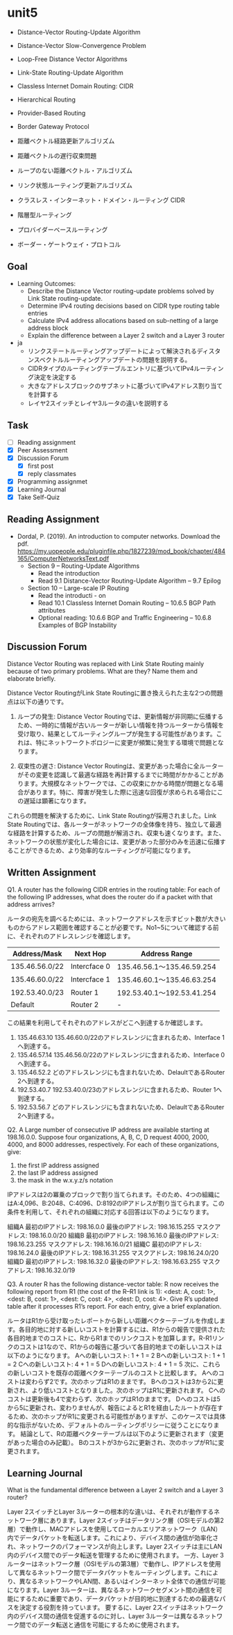 # unit5

- Distance-Vector Routing-Update Algorithm
- Distance-Vector Slow-Convergence Problem
- Loop-Free Distance Vector Algorithms
- Link-State Routing-Update Algorithm
- Classless Internet Domain Routing: CIDR
- Hierarchical Routing
- Provider-Based Routing
- Border Gateway Protocol

- 距離ベクトル経路更新アルゴリズム
- 距離ベクトルの遅行収束問題
- ループのない距離ベクトル・アルゴリズム
- リンク状態ルーティング更新アルゴリズム
- クラスレス・インターネット・ドメイン・ルーティング CIDR
- 階層型ルーティング
- プロバイダーベースルーティング
- ボーダー・ゲートウェイ・プロトコル

## Goal

- Learning Outcomes:
  - Describe the Distance Vector routing-update problems solved by Link State routing-update.
  - Determine IPv4 routing decisions based on CIDR type routing table entries
  - Calculate IPv4 address allocations based on sub-netting of a large address block
  - Explain the difference between a Layer 2 switch and a Layer 3 router
- ja
  - リンクステートルーティングアップデートによって解決されるディスタンスベクトルルーティングアップデートの問題を説明する。
  - CIDRタイプのルーティングテーブルエントリに基づいてIPv4ルーティング決定を決定する
  - 大きなアドレスブロックのサブネットに基づいてIPv4アドレス割り当てを計算する
  - レイヤ2スイッチとレイヤ3ルータの違いを説明する

## Task

- [ ] Reading assignment
- [x] Peer Assessment
- [x] Discussion Forum
  - [x] first post
  - [x] reply classmates
- [x] Programming assignmet
- [x] Learning Journal
- [x] Take Self-Quiz

## Reading Assignment

- Dordal, P. (2019). An introduction to computer networks. Download the pdf. <https://my.uopeople.edu/pluginfile.php/1827239/mod_book/chapter/484165/ComputerNetworksText.pdf>
  - Section 9 – Routing-Update Algorithms
    - Read the introduction
    - Read 9.1 Distance-Vector Routing-Update Algorithm – 9.7 Epilog
  - Section 10 – Large-scale IP Routing
    - Read the introducti   - on
    - Read 10.1 Classless Internet Domain Routing  – 10.6.5 BGP Path attributes
    - Optional reading: 10.6.6 BGP and Traffic Engineering – 10.6.8 Examples of BGP Instability

## Discussion Forum

Distance Vector Routing was replaced with Link State Routing mainly because of two primary problems. What are they? Name them and elaborate briefly.

Distance Vector RoutingがLink State Routingに置き換えられた主な2つの問題点は以下の通りです。

1. ループの発生: Distance Vector Routingでは、更新情報が非同期に伝播するため、一時的に情報が古いルーターが新しい情報を持つルーターから情報を受け取り、結果としてルーティングループが発生する可能性があります。これは、特にネットワークトポロジーに変更が頻繁に発生する環境で問題となります。

2. 収束性の遅さ: Distance Vector Routingは、変更があった場合に全ルーターがその変更を認識して最適な経路を再計算するまでに時間がかかることがあります。大規模なネットワークでは、この収束にかかる時間が問題となる場合があります。特に、障害が発生した際に迅速な回復が求められる場合にこの遅延は顕著になります。

これらの問題を解決するために、Link State Routingが採用されました。Link State Routingでは、各ルーターがネットワークの全体像を持ち、独立して最適な経路を計算するため、ループの問題が解消され、収束も速くなります。また、ネットワークの状態が変化した場合には、変更があった部分のみを迅速に伝播することができるため、より効率的なルーティングが可能になります。

## Written Assignment

Q1. A router has the following CIDR entries in the routing table:
For each of the following IP addresses, what does the router do if a packet with that address arrives?

ルータの宛先を調べるためには、ネットワークアドレスを示すビット数が大きいものからアドレス範囲を確認することが必要です。No1~5について確認する前に、それぞれのアドレスレンジを確認します。

| Address/Mask | Next Hop | Address Range |
| ---- | ---- | ---- |
| 135.46.56.0/22 | Intercface 0 | 135.46.56.1～135.46.59.254 |
| 135.46.60.0/22 | Intercface 1 | 135.46.60.1～135.46.63.254 |
| 192.53.40.0/23 | Router 1 | 192.53.40.1～192.53.41.254 |
| Default | Router 2 | - |

この結果を利用してそれぞれのアドレスがどこへ到達するか確認します。

1. 135.46.63.10
135.46.60.0/22のアドレスレンジに含まれるため、Interface 1へ到達する。
2. 135.46.57.14
135.46.56.0/22のアドレスレンジに含まれるため、Interface 0へ到達する。
3. 135.46.52.2
どのアドレスレンジにも含まれないため、DelaultであるRouter 2へ到達する。
4. 192.53.40.7
192.53.40.0/23のアドレスレンジに含まれるため、Router 1へ到達する。
5. 192.53.56.7
どのアドレスレンジにも含まれないため、DelaultであるRouter 2へ到達する。

Q2. A Large number of consecutive IP address are available starting at 198.16.0.0. Suppose four organizations, A, B, C, D request 4000, 2000, 4000, and 8000 addresses, respectively. For each of these organizations, give:

1. the first IP address assigned
2. the last IP address assigned
3. the mask in the w.x.y.z/s notation

IPアドレスは2の冪乗のブロックで割り当てられます。そのため、4つの組織にはA:4,096、B:2048、C:4096、D:8192のIPアドレスが割り当てられます。この条件を利用して、それぞれの組織に対応する回答は以下のようになります。

組織A
最初のIPアドレス: 198.16.0.0
最後のIPアドレス: 198.16.15.255
マスクアドレス: 198.16.0.0/20
組織B
最初のIPアドレス: 198.16.16.0
最後のIPアドレス: 198.16.23.255
マスクアドレス: 198.16.16.0/21
組織C
最初のIPアドレス: 198.16.24.0
最後のIPアドレス: 198.16.31.255
マスクアドレス: 198.16.24.0/20
組織D
最初のIPアドレス: 198.16.32.0
最後のIPアドレス: 198.16.63.255
マスクアドレス: 198.16.32.0/19

Q3. A router R has the following distance-vector table:
R now receives the following report from R1 (the cost of the R–R1 link is 1):
<dest: A, cost: 1>, <dest: B, cost: 1>, <dest: C, cost: 4>, <dest: D, cost: 4>.
Give R’s updated table after it processes R1’s report. For each entry, give a brief explanation.

ルータはR1から受け取ったレポートから新しい距離ベクターテーブルを作成します。各目的地に対する新しいコストを計算するには、R1からの報告で提供された各目的地までのコストに、RからR1までのリンクコストを加算します。R-R1リンクのコストは1なので、R1からの報告に基づいて各目的地までの新しいコストは以下のようになります。
Aへの新しいコスト: 1 + 1 = 2
Bへの新しいコスト: 1 + 1 = 2
Cへの新しいコスト: 4 + 1 = 5
Dへの新しいコスト: 4 + 1 = 5
次に、これらの新しいコストを既存の距離ベクターテーブルのコストと比較します。
Aへのコストは変わらず2です。次のホップはR1のままです。
Bへのコストは3から2に更新され、より低いコストとなりました。次のホップはR1に更新されます。
Cへのコストは更新後も4で変わらず、次のホップはR1のままです。
Dへのコストは5から5に更新され、変わりませんが、報告によるとR1を経由したルートが存在するため、次のホップがR1に変更される可能性がありますが、このケースでは具体的な指示がないため、デフォルトのルーティングポリシーに従うことになります。
結論として、Rの距離ベクターテーブルは以下のように更新されます（変更があった場合のみ記載）。
Bのコストが3から2に更新され、次のホップがR1に変更されます。

## Learning Journal

What is the fundamental difference between a Layer 2 switch and a Layer 3 router?

Layer 2スイッチとLayer 3ルーターの根本的な違いは、それぞれが動作するネットワーク層にあります。Layer 2スイッチはデータリンク層（OSIモデルの第2層）で動作し、MACアドレスを使用してローカルエリアネットワーク（LAN）内でデータパケットを転送します。これにより、デバイス間の通信が効率化され、ネットワークのパフォーマンスが向上します。Layer 2スイッチは主にLAN内のデバイス間でのデータ転送を管理するために使用されます。
一方、Layer 3ルーターはネットワーク層（OSIモデルの第3層）で動作し、IPアドレスを使用して異なるネットワーク間でデータパケットをルーティングします。これにより、異なるネットワークやLAN間、あるいはインターネット全体での通信が可能になります。Layer 3ルーターは、異なるネットワークセグメント間の通信を可能にするために重要であり、データパケットが目的地に到達するための最適なパスを決定する役割を持っています。
要するに、Layer 2スイッチはネットワーク内のデバイス間の通信を促進するのに対し、Layer 3ルーターは異なるネットワーク間でのデータ転送と通信を可能にするために使用されます。
